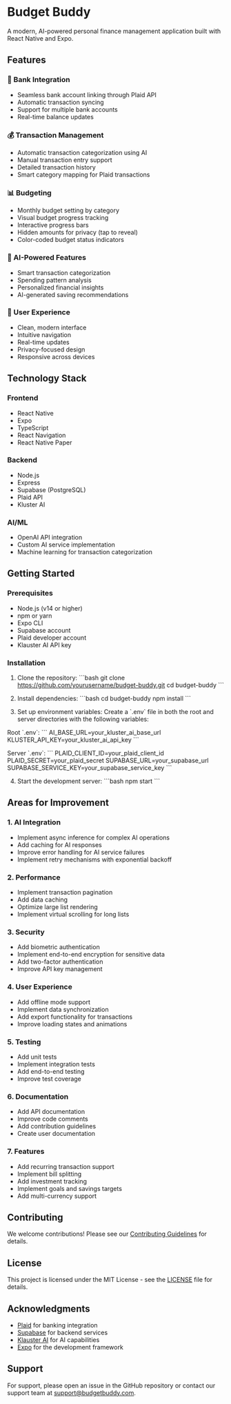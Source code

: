 # Budget Buddy

A modern, AI-powered personal finance management application built with React Native and Expo.

## Features

### 🏦 Bank Integration
- Seamless bank account linking through Plaid API
- Automatic transaction syncing
- Support for multiple bank accounts
- Real-time balance updates

### 💰 Transaction Management
- Automatic transaction categorization using AI
- Manual transaction entry support
- Detailed transaction history
- Smart category mapping for Plaid transactions

### 📊 Budgeting
- Monthly budget setting by category
- Visual budget progress tracking
- Interactive progress bars
- Hidden amounts for privacy (tap to reveal)
- Color-coded budget status indicators

### 🤖 AI-Powered Features
- Smart transaction categorization
- Spending pattern analysis
- Personalized financial insights
- AI-generated saving recommendations

### 📱 User Experience
- Clean, modern interface
- Intuitive navigation
- Real-time updates
- Privacy-focused design
- Responsive across devices

## Technology Stack

### Frontend
- React Native
- Expo
- TypeScript
- React Navigation
- React Native Paper

### Backend
- Node.js
- Express
- Supabase (PostgreSQL)
- Plaid API
- Kluster AI

### AI/ML
- OpenAI API integration
- Custom AI service implementation
- Machine learning for transaction categorization

## Getting Started

### Prerequisites
- Node.js (v14 or higher)
- npm or yarn
- Expo CLI
- Supabase account
- Plaid developer account
- Klauster AI API key

### Installation

1. Clone the repository:
\`\`\`bash
git clone https://github.com/yourusername/budget-buddy.git
cd budget-buddy
\`\`\`

2. Install dependencies:
\`\`\`bash
cd budget-buddy
npm install
\`\`\`

3. Set up environment variables:
Create a \`.env\` file in both the root and server directories with the following variables:

Root \`.env\`:
\`\`\`
AI_BASE_URL=your_kluster_ai_base_url
KLUSTER_API_KEY=your_kluster_ai_api_key
\`\`\`

Server \`.env\`:
\`\`\`
PLAID_CLIENT_ID=your_plaid_client_id
PLAID_SECRET=your_plaid_secret
SUPABASE_URL=your_supabase_url
SUPABASE_SERVICE_KEY=your_supabase_service_key
\`\`\`

4. Start the development server:
\`\`\`bash
npm start
\`\`\`

## Areas for Improvement

### 1. AI Integration
- Implement async inference for complex AI operations
- Add caching for AI responses
- Improve error handling for AI service failures
- Implement retry mechanisms with exponential backoff

### 2. Performance
- Implement transaction pagination
- Add data caching
- Optimize large list rendering
- Implement virtual scrolling for long lists

### 3. Security
- Add biometric authentication
- Implement end-to-end encryption for sensitive data
- Add two-factor authentication
- Improve API key management

### 4. User Experience
- Add offline mode support
- Implement data synchronization
- Add export functionality for transactions
- Improve loading states and animations

### 5. Testing
- Add unit tests
- Implement integration tests
- Add end-to-end testing
- Improve test coverage

### 6. Documentation
- Add API documentation
- Improve code comments
- Add contribution guidelines
- Create user documentation

### 7. Features
- Add recurring transaction support
- Implement bill splitting
- Add investment tracking
- Implement goals and savings targets
- Add multi-currency support

## Contributing

We welcome contributions! Please see our [Contributing Guidelines](CONTRIBUTING.md) for details.

## License

This project is licensed under the MIT License - see the [LICENSE](LICENSE) file for details.

## Acknowledgments

- [Plaid](https://plaid.com/) for banking integration
- [Supabase](https://supabase.io/) for backend services
- [Klauster AI](https://kluster.ai/) for AI capabilities
- [Expo](https://expo.dev/) for the development framework

## Support

For support, please open an issue in the GitHub repository or contact our support team at support@budgetbuddy.com. 